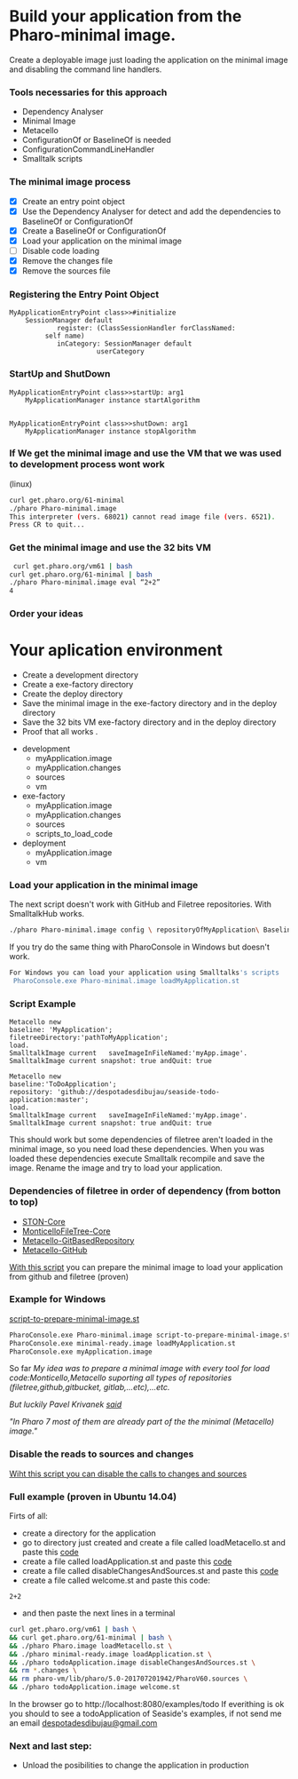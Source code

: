 # Build your application from the Pharo-minimal image.
Create a deployable image just  loading the application on the minimal image and disabling the command line handlers.
### Tools necessaries for this approach
- Dependency Analyser
- Minimal Image
- Metacello
- ConfigurationOf or BaselineOf is needed
- ConfigurationCommandLineHandler 
- Smalltalk scripts
### The minimal image process
- [x] Create an entry point object
- [x] Use the Dependency Analyser for detect and add the dependencies to BaselineOf or ConfigurationOf
- [x] Create a BaselineOf or ConfigurationOf
- [x] Load your application on the minimal image
- [ ] Disable code loading
- [x] Remove the changes file
- [x] Remove the sources file
### Registering the Entry Point Object

```st
MyApplicationEntryPoint class>>#initialize
    SessionManager default
            register: (ClassSessionHandler forClassNamed: 
         self name)
            inCategory: SessionManager default 
                      userCategory
```


### StartUp and ShutDown
```st
MyApplicationEntryPoint class>>startUp: arg1
    MyApplicationManager instance startAlgorithm


MyApplicationEntryPoint class>>shutDown: arg1
    MyApplicationManager instance stopAlgorithm
 ```
 
### If We get the minimal image and use the VM that we was used to development process wont work
(linux)
```sh
curl get.pharo.org/61-minimal
./pharo Pharo-minimal.image
This interpreter (vers. 68021) cannot read image file (vers. 6521).
Press CR to quit...

```
 ### Get the minimal image and use the 32 bits VM
 
```sh
 curl get.pharo.org/vm61 | bash
curl get.pharo.org/61-minimal | bash
./pharo Pharo-minimal.image eval “2+2”
4
```
 ### Order your ideas
 # Your aplication environment

- Create a development directory
- Create a exe-factory directory
- Create the deploy directory
- Save the minimal image in the exe-factory directory and in the deploy directory
- Save the 32 bits VM exe-factory directory and in the deploy directory
- Proof that all works
.

 * development
   * myApplication.image
   * myApplication.changes
   * sources
   * vm
 * exe-factory
   * myApplication.image
   * myApplication.changes
   * sources
   * scripts_to_load_code
 * deployment
   * myApplication.image
   * vm


### Load your application in the minimal image
The next script doesn't work with GitHub and Filetree repositories. 
With SmalltalkHub works.
```sh
./pharo Pharo-minimal.image config \ repositoryOfMyApplication\ BaselineOfMyApplication\ --install=baseline

```


If you try do the same thing with PharoConsole in Windows but doesn't work.
```sh
For Windows you can load your application using Smalltalks's scripts
 PharoConsole.exe Pharo-minimal.image loadMyApplication.st
```
### Script Example

```st
Metacello new
baseline: 'MyApplication';
filetreeDirectory:'pathToMyApplication';
load.
SmalltalkImage current   saveImageInFileNamed:'myApp.image'.
SmalltalkImage current snapshot: true andQuit: true
```

```st
Metacello new
baseline:'ToDoApplication';
repository: 'github://despotadesdibujau/seaside-todo-application:master';
load.
SmalltalkImage current   saveImageInFileNamed:'myApp.image'.
SmalltalkImage current snapshot: true andQuit: true
```
This should work but some dependencies of filetree aren't loaded in the minimal image, so you need load these dependencies.
When you was loaded these dependencies execute Smalltalk recompile and save the image.
Rename the image and try to load your application.
### Dependencies of filetree in order of dependency (from botton to top)

  - [STON-Core](https://ci.inria.fr/pharo-contribution/job/EnterprisePharoBook/lastSuccessfulBuild/artifact/book-result/STON/STON.html)
  - [MonticelloFileTree-Core](https://gist.github.com/despotadesdibujau/c4e60ba35430f650ae1d3a9d52dc8788)
  - [Metacello-GitBasedRepository](https://gist.github.com/despotadesdibujau/172b75e19970b3ceb5ba2337e53c3088)
  - [Metacello-GitHub](https://gist.github.com/despotadesdibujau/053dcd8ff12bf84977aaf862b70fac76)
  
 
  
 [With this script](https://gist.github.com/despotadesdibujau/804115f5be69554a047ad2e3ecd0b201) you can prepare the minimal image to load your application from github and filetree (proven)
 ### Example for Windows
 [script-to-prepare-minimal-image.st](https://gist.github.com/despotadesdibujau/804115f5be69554a047ad2e3ecd0b201)
 ```bash
 PharoConsole.exe Pharo-minimal.image script-to-prepare-minimal-image.st
PharoConsole.exe minimal-ready.image loadMyApplication.st
PharoConsole.exe myApplication.image
 ```
So far  _My idea was to prepare a minimal image with every tool for load
 code:Monticello,Metacello suporting all types of repositories
 (filetree,github,gitbucket, gitlab,...etc),...etc._
 
 _But luckily Pavel Krivanek [said](http://forum.world.st/Deploying-using-the-latest-minimal-image-of-Pharo-6-1-td5029737.html)_ 

_"In Pharo 7 most of them are already part of the the minimal (Metacello)
image."_


 ### Disable the reads to sources and changes
 [Wiht this script you can disable the calls to changes and sources](https://gist.github.com/despotadesdibujau/5c26d74763005a7e6bcf67954de811ef)
 
 
### Full example (proven in Ubuntu 14.04)
Firts of all:
- create a directory for the application
- go to directory just created and create a file called loadMetacello.st and paste this [code](https://gist.github.com/despotadesdibujau/804115f5be69554a047ad2e3ecd0b201)
- create a file called loadApplication.st and paste this [code](https://gist.github.com/despotadesdibujau/27e07f8fee24007675d747da22da3aaa)
- create a file called disableChangesAndSources.st and paste this [code](https://gist.github.com/despotadesdibujau/5c26d74763005a7e6bcf67954de811ef)
- create a file called welcome.st and paste this code:
```st
2+2
```
- and then paste the next lines in a terminal
 ```sh
curl get.pharo.org/vm61 | bash \
&& curl get.pharo.org/61-minimal | bash \
&& ./pharo Pharo.image loadMetacello.st \
&& ./pharo minimal-ready.image loadApplication.st \
&& ./pharo todoApplication.image disableChangesAndSources.st \
&& rm *.changes \
&& rm pharo-vm/lib/pharo/5.0-201707201942/PharoV60.sources \
&& ./pharo todoApplication.image welcome.st
 ```
In the browser go to http://localhost:8080/examples/todo
If everithing is ok you should to see a todoApplication of Seaside's examples, if not send me an email despotadesdibujau@gmail.com


 ### Next and last step:
 - Unload the posibilities to change the application in production
 
